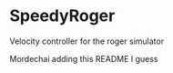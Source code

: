 SpeedyRoger
===========

Velocity controller for the roger simulator

Mordechai adding this README I guess
